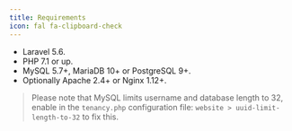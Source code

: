 ```yaml
---
title: Requirements
icon: fal fa-clipboard-check
---
```


- Laravel 5.6.
- PHP 7.1 or up.
- MySQL 5.7+, MariaDB 10+ or PostgreSQL 9+.
- Optionally Apache 2.4+ or Nginx 1.12+.

> Please note that MySQL limits username and database length to 32, 
enable in the `tenancy.php` configuration file:  `website > uuid-limit-length-to-32`
to fix this.

